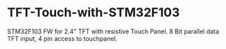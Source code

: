 # TFT-Touch-with-STM32F103
STM32F103 FW for 2.4" TFT with resistive Touch Panel. 8 Bit parallel data TFT input, 4 pin access to touchpanel.
